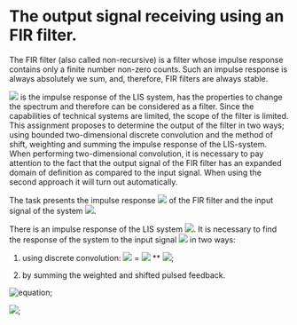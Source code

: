 # The output signal receiving using an FIR filter.
  The FIR filter (also called non-recursive) is a filter whose impulse response contains only a finite number non-zero counts. Such an impulse response is always absolutely we sum, and, therefore, FIR filters are always stable.  
  
  ![](https://latex.codecogs.com/svg.latex?h(n_{1},&space;n_{2})) is the impulse response of the LIS system, has the properties to change the spectrum and therefore can be considered as a filter. Since the capabilities of technical systems are limited, the scope of the filter is limited. This assignment proposes to determine the output of the filter in two ways; using bounded two-dimensional discrete convolution and the method of shift, weighting and summing the impulse response of the LIS-system. When performing two-dimensional convolution, it is necessary to pay attention to the fact that the output signal of the FIR filter has an expanded domain of definition as compared to the input signal. When using the second approach it will turn out automatically.  

  The task presents the impulse response ![](https://latex.codecogs.com/svg.latex?h(n_{1},&space;n_{2})) of the FIR filter and the input signal of the system ![](https://latex.codecogs.com/svg.latex?x(n_{1},&space;n_{2})).

  There is an impulse response of the LIS system ![](https://latex.codecogs.com/svg.latex?h(n_{1},&space;n_{2})). It is necessary to find the response of the system to the input signal ![](https://latex.codecogs.com/svg.latex?x(n_{1},&space;n_{2})) in two ways:
  
  1. using discrete convolution: ![](https://latex.codecogs.com/svg.latex?y(n_{1},&space;n_{2})) = ![](https://latex.codecogs.com/svg.latex?h(n_{1},&space;n_{2})) ** ![](https://latex.codecogs.com/svg.latex?x(n_{1},&space;n_{2}));

  2. by summing the weighted and shifted pulsed feedback.

  ![equation](https://latex.codecogs.com/svg.latex?h(n_1,&space;n_2)&space;=&space;\begin{bmatrix}&space;3&space;&&space;3&space;&&space;2&space;&&space;2&space;&&space;1&space;&&space;1&space;&&space;2\\&space;1&space;&&space;1&space;&&space;4&space;&&space;3&space;&&space;2&space;&&space;2&space;&&space;\\&space;2&space;&&space;2&space;&&space;3&space;&&space;4&space;&&space;&&space;5&space;&&space;4\\&space;2&space;&&space;4&space;&&space;3&space;&&space;3&space;&&space;2&space;&&space;1&space;&&space;\\&space;&&space;4&space;&&space;2&space;&&space;&&space;3&space;&&space;6&space;&&space;5\\&space;&&space;3&space;&&space;2&space;&&space;4&space;&&space;7&space;&&space;5&space;&&space;7\\&space;&&space;3&space;&&space;3&space;&&space;&&space;4&space;&&space;4&space;&&space;7&space;\end{bmatrix});
  
  ![](https://latex.codecogs.com/svg.latex?x(n_1,&space;n_2)&space;=&space;\begin{bmatrix}&space;&&space;3&space;&&space;3&space;&&space;&&space;5&space;&&space;&&space;\\&space;4&space;&&space;2&space;&&space;2&space;&&space;4&space;&&space;&&space;4&space;&&space;4\\&space;5&space;&&space;3&space;&&space;2&space;&&space;5&space;&&space;3&space;&&space;4&space;&&space;7\\&space;5&space;&&space;4&space;&&space;2&space;&&space;&&space;&&space;4&space;&&space;\\&space;&&space;4&space;&&space;1&space;&&space;4&space;&&space;&&space;&&space;8\\&space;3&space;&&space;3&space;&&space;2&space;&&space;&&space;2&space;&&space;4&space;&&space;5\\&space;&&space;1&space;&&space;3&space;&&space;4&space;&&space;&&space;4&space;&&space;6\\&space;&&space;4&space;&&space;&&space;5&space;&&space;5&space;&&space;&&space;\end{bmatrix});
